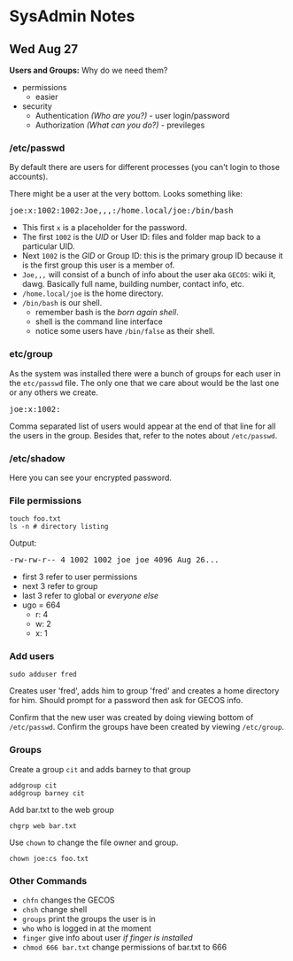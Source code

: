 # SysAdmin Notes
## Wed Aug 27
**Users and Groups:** Why do we need them?
* permissions
  - easier
* security
  - Authentication _(Who are you?)_ - user login/password
  - Authorization _(What can you do?)_ - previleges

### /etc/passwd
By default there are users for different processes (you can't login to
those accounts).

There might be a user at the very bottom. Looks something like:
<pre>joe:x:1002:1002:Joe,,,:/home.local/joe:/bin/bash</pre>

* This first `x` is a placeholder for the password.
* The first `1002` is the _UID_ or User ID: files and folder map back to a
  particular UID.
* Next `1002` is the _GID_ or Group ID: this is the primary group ID
  because it is the first group this user is a member of.
* `Joe,,,` will consist of a bunch of info about the user aka `GECOS`:
  wiki it, dawg. Basically full name, building number, contact info,
etc.
* `/home.local/joe` is the home directory.
* `/bin/bash` is our shell.
  - remember bash is the _born again shell_.
  - shell is the command line interface
  - notice some users have `/bin/false` as their shell.

### etc/group
As the system was installed there were a bunch of groups for each user
in the `etc/passwd` file. The only one that we care about would be the
last one or any others we create.

<pre>joe:x:1002:</pre>

Comma separated list of users would appear at the end of that line for
all the users in the group. Besides that, refer to the notes about
`/etc/passwd`.

### /etc/shadow
Here you can see your encrypted password.

### File permissions

```shell
touch foo.txt
ls -n # directory listing
```
Output:
<pre>-rw-rw-r-- 4 1002 1002 joe joe 4096 Aug 26...</pre>

* first 3 refer to user permissions
* next 3 refer to group
* last 3 refer to global or _everyone else_
* ugo = 664
  - r: 4
  - w: 2
  - x: 1

### Add users
```shell
sudo adduser fred
```
Creates user 'fred', adds him to group 'fred' and creates a home
directory for him. Should prompt for a password then ask for GECOS info.

Confirm that the new user was created by doing viewing bottom of `/etc/passwd`.
Confirm the groups have been created by viewing `/etc/group`.

### Groups
Create a group `cit` and adds barney to that group
```shell
addgroup cit
addgroup barney cit
```

Add bar.txt to the web group
```shell
chgrp web bar.txt
```

Use `chown` to change the file owner and group.
```shell
chown joe:cs foo.txt
```

### Other Commands
* `chfn` changes the GECOS
* `chsh` change shell
* `groups` print the groups the user is in
* `who` who is logged in at the moment
* `finger` give info about user _if finger is installed_
* `chmod 666 bar.txt` change permissions of bar.txt to 666
